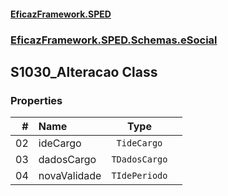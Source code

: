 #### [EficazFramework.SPED](EficazFrameworkSPED.md 'EficazFramework SPED')
### [EficazFramework.SPED.Schemas.eSocial](EficazFramework.SPED.Schemas.eSocial.md 'EficazFramework.SPED.Schemas.eSocial')

## S1030_Alteracao Class
### Properties

| # | Name | Type | |
| ---: | :--- | :---: | :--- |
| 02 | ideCargo | `TideCargo` |  |
| 03 | dadosCargo | `TDadosCargo` |  |
| 04 | novaValidade | `TIdePeriodo` |  |
